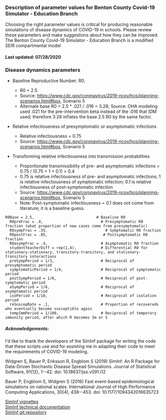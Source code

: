 ### Description of parameter values for Benton County Covid-19 Simulator - Education Branch

Choosing the right parameter values is critical for producing reasonable simulations of disease dynamics of COVID-19 in schools. Please review these parameters and make suggestions about how they can be improved. The Benton County Covid-19 Simulator - Education Branch is a modified SEIR compartmental model

#### Last updated: 07/28/2020

### Disease dynamics parameters
- Baseline Reproductive Number: R0.
  - R0 = 2.5
  - Source: https://www.cdc.gov/coronavirus/2019-ncov/hcp/planning-scenarios.html#box, Scenario 5
  - Alternate base R0 = 2.5 * .021 / .016 = 3.28; Source: OHA modeling used .021 for the pre-intervention beta instead of the .016 that IDM used; therefore 3.28 inflates the base 2.5 R0 by the same factor.
  
- Relative infectiousness of presymptomatic or asymptomatic infections
  - Relative infectiousness = 0.75
  - Source: https://www.cdc.gov/coronavirus/2019-ncov/hcp/planning-scenarios.html#box, Scenario 5
  
- Transforming relative infectiousness into transmission probabilities
  - Proportionate transmissibility of pre- and asymptomatic infections = 0.75 / (0.75 + 1 + 0.1) = 0.4
  - 0.75 is relative infectiousness of pre- and asymptomatic infections; 1 is relative infectiousness of symptomatic infection; 0.1 is relative infectiousness of post-symptomatic infection
  - Source:  https://www.cdc.gov/coronavirus/2019-ncov/hcp/planning-scenarios.html#box, Scenario 5
  - Note: Post-symptomatic infectiousness = 0.1 does not come from literature; it is a baseline guess.


```
R0Base = 2.5,                            # Baseline R0
  R0preFrac = .4,                          # Presymptomatic R0 fraction (what proportion of new cases come from presymptomatic)
  R0sympFrac = .55,                          # Symptomatic R0 fraction
  R0postFrac = .05,                         # Postsymptomatic R0 fraction
  R0asympFrac = .4,                        # Asymptomatic R0 fraction
  studentTeacherDiff = rep(1,4),           # Differential R0 for stationary-stationary, transitory-transitory, and stationary-transitory interactions
  preSympPeriod = 1/3,                     # Reciprocal of presymptomatic period
  symptomaticPeriod = 1/4,                 # Reciprocal of symptomatic period
  postSympPeriod = 1/6,                    # Reciprocal of post-symptomatic period
  aSympPeriod = 1/6,                       # Reciprocal of asymptomatic period
  isoPeriod = 1/10,                        # Reciprocal of isolation period
  reSuscepRate = .1,                       # Proportion of recovereds who eventually become susceptible again
  tempImmPeriod = 1/100,                   # Reciprocal of temporary immunity period, after which R becomes Im or S
```


##### Acknowledgements:
I'd like to thank the developers of the SimInf package for writing the code that these scripts use and for assisting me in adapting their code to meet the requirements of COVID-19 modeling.  

Widgren S, Bauer P, Eriksson R, Engblom S (2019) SimInf: An R Package for Data-Driven Stochastic Disease Spread Simulations. Journal of Statistical Software, 91(12), 1--42. doi: 10.18637/jss.v091.i12  

Bauer P, Engblom S, Widgren S (2016) Fast event-based epidemiological simulations on national scales. International Journal of High Performance Computing Applications, 30(4), 438--453. doi: 10.1177/1094342016635723

[SimInf vignettes](https://cran.r-project.org/web/packages/SimInf/vignettes/SimInf.pdf)  
[SimInf technical documentation](https://cran.r-project.org/web/packages/SimInf/SimInf.pdf)  
[SimInf git repository](https://github.com/stewid/SimInf)
